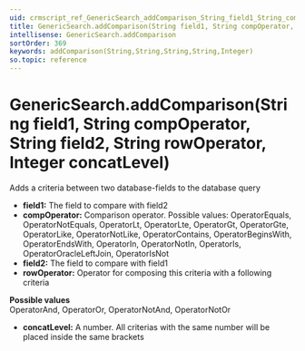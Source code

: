```yaml
---
uid: crmscript_ref_GenericSearch_addComparison_String_field1_String_compOperator_String_field2_String_rowOperator_Integer_concatLevel
title: GenericSearch.addComparison(String field1, String compOperator, String field2, String rowOperator, Integer concatLevel)
intellisense: GenericSearch.addComparison
sortOrder: 369
keywords: addComparison(String,String,String,String,Integer)
so.topic: reference
---
```


# GenericSearch.addComparison(String field1, String compOperator, String field2, String rowOperator, Integer concatLevel)

Adds a criteria between two database-fields to the database query

* **field1:** The field to compare with field2
* **compOperator:** Comparison operator. Possible values:
OperatorEquals, OperatorNotEquals, OperatorLt, OperatorLte, OperatorGt,
OperatorGte, OperatorLike, OperatorNotLike, OperatorContains,
OperatorBeginsWith, OperatorEndsWith, OperatorIn, OperatorNotIn,
OperatorIs, OperatorOracleLeftJoin, OperatorIsNot
* **field2:** The field to compare with field1
* **rowOperator:** Operator for composing this criteria with a following
criteria
  
**Possible values**  
OperatorAnd, OperatorOr, OperatorNotAnd, OperatorNotOr
* **concatLevel:** A number. All criterias with the same number will be placed
inside the same brackets

